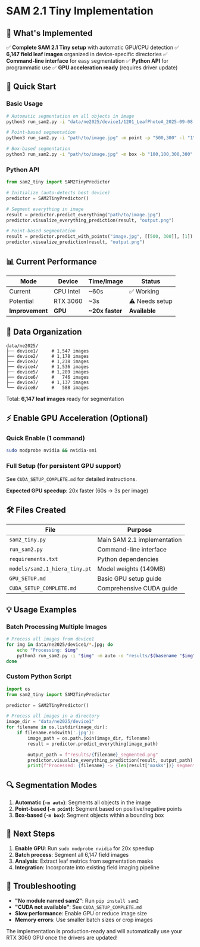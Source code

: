 # SAM 2.1 Tiny Implementation

## 🎯 What's Implemented

✅ **Complete SAM 2.1 Tiny setup** with automatic GPU/CPU detection
✅ **6,147 field leaf images** organized in device-specific directories
✅ **Command-line interface** for easy segmentation
✅ **Python API** for programmatic use
✅ **GPU acceleration ready** (requires driver update)

## 🚀 Quick Start

### Basic Usage
```bash
# Automatic segmentation on all objects in image
python3 run_sam2.py -i "data/ne2025/device1/1201_LeafPhotoA_2025-09-08 10_44_12.793-05_00.jpg" -m auto

# Point-based segmentation
python3 run_sam2.py -i "path/to/image.jpg" -m point -p "500,300" -l "1" -o "output.png"

# Box-based segmentation
python3 run_sam2.py -i "path/to/image.jpg" -m box -b "100,100,300,300" -o "output.png"
```

### Python API
```python
from sam2_tiny import SAM2TinyPredictor

# Initialize (auto-detects best device)
predictor = SAM2TinyPredictor()

# Segment everything in image
result = predictor.predict_everything("path/to/image.jpg")
predictor.visualize_everything_prediction(result, "output.png")

# Point-based segmentation
result = predictor.predict_with_points("image.jpg", [[500, 300]], [1])
predictor.visualize_prediction(result, "output.png")
```

## 📊 Current Performance

| Mode | Device | Time/Image | Status |
|------|--------|------------|--------|
| Current | CPU Intel | ~60s | ✅ Working |
| Potential | RTX 3060 | ~3s | ⚠️ Needs setup |
| **Improvement** | **GPU** | **~20x faster** | **Available** |

## 📁 Data Organization

```
data/ne2025/
├── device1/     # 1,547 images
├── device2/     # 1,178 images
├── device3/     # 1,238 images
├── device4/     # 1,536 images
├── device5/     # 1,289 images
├── device6/     #   746 images
├── device7/     # 1,137 images
└── device8/     #   588 images
```

Total: **6,147 leaf images** ready for segmentation

## ⚡ Enable GPU Acceleration (Optional)

### Quick Enable (1 command)
```bash
sudo modprobe nvidia && nvidia-smi
```

### Full Setup (for persistent GPU support)
See `CUDA_SETUP_COMPLETE.md` for detailed instructions.

**Expected GPU speedup**: 20x faster (60s → 3s per image)

## 🛠️ Files Created

| File | Purpose |
|------|---------|
| `sam2_tiny.py` | Main SAM 2.1 implementation |
| `run_sam2.py` | Command-line interface |
| `requirements.txt` | Python dependencies |
| `models/sam2.1_hiera_tiny.pt` | Model weights (149MB) |
| `GPU_SETUP.md` | Basic GPU setup guide |
| `CUDA_SETUP_COMPLETE.md` | Comprehensive CUDA guide |

## 💡 Usage Examples

### Batch Processing Multiple Images
```bash
# Process all images from device1
for img in data/ne2025/device1/*.jpg; do
    echo "Processing: $img"
    python3 run_sam2.py -i "$img" -m auto -o "results/$(basename "$img" .jpg)_segmented.png"
done
```

### Custom Python Script
```python
import os
from sam2_tiny import SAM2TinyPredictor

predictor = SAM2TinyPredictor()

# Process all images in a directory
image_dir = "data/ne2025/device1"
for filename in os.listdir(image_dir):
    if filename.endswith('.jpg'):
        image_path = os.path.join(image_dir, filename)
        result = predictor.predict_everything(image_path)

        output_path = f"results/{filename}_segmented.png"
        predictor.visualize_everything_prediction(result, output_path)
        print(f"Processed: {filename} -> {len(result['masks'])} segments")
```

## 🔍 Segmentation Modes

1. **Automatic (`-m auto`)**: Segments all objects in the image
2. **Point-based (`-m point`)**: Segment based on positive/negative points
3. **Box-based (`-m box`)**: Segment objects within a bounding box

## 🎯 Next Steps

1. **Enable GPU**: Run `sudo modprobe nvidia` for 20x speedup
2. **Batch process**: Segment all 6,147 field images
3. **Analysis**: Extract leaf metrics from segmentation masks
4. **Integration**: Incorporate into existing field imaging pipeline

## 🐛 Troubleshooting

- **"No module named sam2"**: Run `pip install sam2`
- **"CUDA not available"**: See `CUDA_SETUP_COMPLETE.md`
- **Slow performance**: Enable GPU or reduce image size
- **Memory errors**: Use smaller batch sizes or crop images

The implementation is production-ready and will automatically use your RTX 3060 GPU once the drivers are updated!